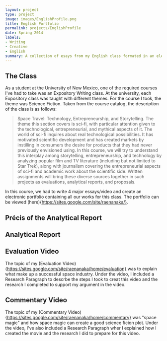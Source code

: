 ```yaml
---
layout: project
type: project
image: images/EnglishProfile.png
title: English Portfolio
permalink: projects/EnglishProfile
date: Spring 2014
labels:
- Writing
- Creative
- English
summary: A collection of esays from my English class formated in an electronic portfolio
---
```


## The Class

As a student at the University of New Mexico, one of the required courses I've had to take was an Expository Writing class. At the university, each Expository class was taught with different themes. For the course I took, the theme was Science Fiction. Taken from the course catalog, the description of the class is as follows: 

> Space Travel: Technology, Entrepreneurship, and Storytelling. The theme this section covers is sci-fi, with particular attention given to the technological, entrepreneurial, and mythical aspects of it. The world of sci-fi inquires about real technological possibilities. It has motivated scientific development and has created markets by instilling in consumers the desire for products that they had never previously envisioned using. In this course, we will try to understand this interplay among storytelling, entrepreneurship, and technology by analyzing popular film and TV literature (including but not limited to Star Trek), along with journalism covering the entrepreneurial aspects of sci-fi and academic work about the scientific side. Written assignments will bring these diverse sources together in such projects as evaluations, analytical reports, and proposals.

In this course, we had to write 4 major essays/video and create an electronic portfolio containing all our works for this class. The portfolio can be viewed (here){https://sites.google.com/site/raenanaka/}. 

## Précis of the Analytical Report

## Analytical Report

## Evaluation Video

The topic of my (Evaluation Video){https://sites.google.com/site/raenanaka/home/evaluation} was to explain what make up a successful space industry. Under the video, I included a Research Paragraph to descrbe the steps I took to creat this video and the research I completed to support my argument in the video. 

## Commentary Video

The topic of my (Commentary Video){https://sites.google.com/site/raenanaka/home/commentary} was "space magic" and how space magic can create a good science ficion plot. Under the video, I've also included a Research Paragraph wher I explained how I created the movie and the research I did to prepare for this video. 
